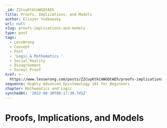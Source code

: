 ```yaml
---
_id: Z2CuyKtkCmWGQtAEh
title: Proofs, Implications, and Models
author: Eliezer Yudkowsky
url: null
slug: proofs-implications-and-models
type: post
tags:
  - LessWrong
  - Concept
  - Post
  - 'Logic_& Mathematics '
  - Social_Reality
  - Disagreement
  - Formal_Proof
href: >-
  https://www.lesswrong.com/posts/Z2CuyKtkCmWGQtAEh/proofs-implications-and-models
sequence: Highly Advanced Epistemology 101 for Beginners
chapter: Mathematics and Logic
synchedAt: '2022-08-30T08:17:30.745Z'
---
```


# Proofs, Implications, and Models
